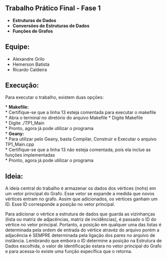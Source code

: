 ## Trabalho Prático Final - Fase 1

-   <b> Estruturas de Dados </b>
-   <b> Conversões de Estruturas de Dados </b>
-   <b> Funções de Grafos </b>

## Equipe:
*   Alexandre Grilo
*   Hemerson Batista
*   Ricardo Caldeira

## Execução:

<p> Para executar o trabalho, existem duas opções: </p>
*   <b> Makefile: </b> <br>
   *   Certifique-se que a linha 13 esteja comentada para executar o makefile <br>
   *   Abra o terminal no diretório do arquivo Makefile
   *   Digite Makefile <br>
   *   Digite ./TP1_Main <br>
   *   Pronto, agora já pode utilizar o programa <br>
*   <b> Geany: </b> <br>
   *   Para utilizar pelo Geany, basta Compilar, Construir e Executar o arquivo TP1_Main.cpp <br>
   *   Certifique-se que a linha 13 não esteja comentada, pois ela inclue as funções implementadas <br>
   *   Pronto, agora já pode utilizar o programa <br>

## Ideia:

<p> A ideia central do trabalho é armazenar os dados dos vértices (nohs) em um vetor principal do Grafo. Esse vetor se expande a medida que novos vértices entram no grafo. Assim que adicionados, os vértices ganham um ID. Esse ID corresponde a posição no vetor principal. </p>
<p> Para adicionar o vértice a estrutura de dados que guarda as vizinhanças (lista ou matriz de adjacências, matriz de incidências), é passado o ID do vértice no vetor principal. Portanto, a posição em qualquer uma das listas é determinada pela ordem de entrada do vértice atravéz do arquivo porém a adjacência é SEMPRE determinada pela ligação dos pares no arquivo de instância. Lembrando que embora o ID determine a posição na Estrutura de Dados escolhida, o valor de identificação estara no vetor principal do Grafo e para acessa-lo existe uma função expecífica que o retorna. </p>
